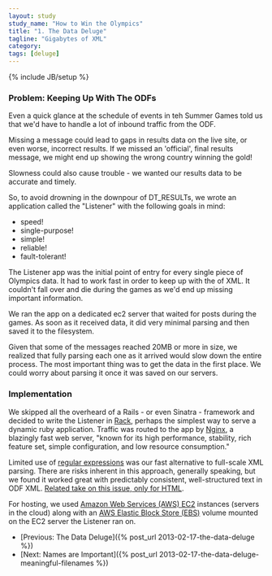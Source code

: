 ```yaml
---
layout: study
study_name: "How to Win the Olympics"
title: "1. The Data Deluge"
tagline: "Gigabytes of XML"
category: 
tags: [deluge]
---
```

{% include JB/setup %}

### Problem: Keeping Up With The ODFs

Even a quick glance at the schedule of events in teh Summer Games told us that we'd have to handle a lot of inbound traffic from the ODF. 

Missing a message could lead to gaps in results data on the live site, or even worse, incorrect results. If we missed an 'official', final results message, we might end up showing the wrong country winning the gold! 

Slowness could also cause trouble - we wanted our results data to be accurate and timely. 

So, to avoid drowning in the downpour of DT_RESULTs, we wrote an application called the "Listener" with the following goals in mind:

* speed!
* single-purpose!
* simple!
* reliable!
* fault-tolerant!

The Listener app was the initial point of entry for every single piece of Olympics data. It had to work fast in order to keep up with the  of XML. It couldn't fall over and die during the games as we'd end up missing important information.

We ran the app on a dedicated ec2 server that waited for posts during the games. As soon as it received data, it did very minimal parsing and then saved it to the filesystem.

Given that some of the messages reached 20MB or more in size, we realized that fully parsing each one as it arrived would slow down the entire process. The most important thing was to get the data in the first place. We could worry about parsing it once it was saved on our servers.

### Implementation

We skipped all the overheard of a Rails - or even Sinatra - framework and decided to write the Listener in [Rack](https://github.com/rack/rack), perhaps the simplest way to serve a dynamic ruby application. Traffic was routed to the app by [Nginx](http://wiki.nginx.org/Main), a blazingly fast web server, "known for its high performance, stability, rich feature set, simple configuration, and low resource consumption."

Limited use of [regular expressions](http://rubular.com/) was our fast alternative to full-scale XML parsing. There are risks inherent in this approach, generally speaking, but we found it worked great with predictably consistent, well-structured text in ODF XML. [Related take on this issue, only for HTML](http://www.codinghorror.com/blog/2009/11/parsing-html-the-cthulhu-way.html).

For hosting, we used [Amazon Web Services (AWS) EC2](http://aws.amazon.com/ec2/) instances (servers in the cloud) along with an [AWS Elastic Block Store (EBS)](http://aws.amazon.com/ebs/) volume mounted on the EC2 server the Listener ran on.

* [Previous: The Data Deluge]({% post_url 2013-02-17-the-data-deluge %})
* [Next: Names are Important]({% post_url 2013-02-17-the-data-deluge-meaningful-filenames %})
